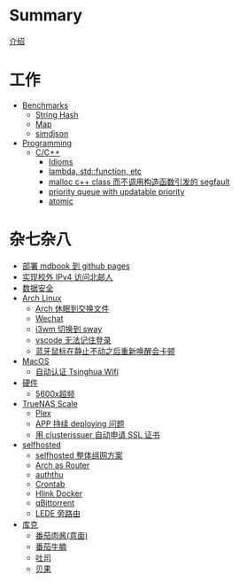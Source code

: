 # Summary

[介绍](README.zh.md)

# 工作
- [Benchmarks](./work/benchmarks.md)
    - [String Hash](./work/benchmarks/strhash.md)
    - [Map](./work/benchmarks/map.md)
    - [simdjson](./work/benchmarks/simdjson.md)
- [Programming]()
    - [C/C++]()
        - [Idioms](./work/programming/c_c++/idioms.md)
        - [lambda, std::function, etc](./work/programming/c_c++/function.md)
        - [malloc c++ class 而不调用构造函数引发的 segfault](./work/programming/c_c++/malloc_cpp_class_cause_segfault.md)
        - [priority queue with updatable priority](./work/programming/c_c++/priority_queue_with_updatable_priority.md)
        - [atomic](./work/programming/c_c++/atomic.md)
        <!-- - [profiling](./work/programming/c_c++/profiling.md) -->
# 杂七杂八
- [部署 mdbook 到 github pages](./misc/deploy-mdbook.md)
- [实现校外 IPv4 访问北邮人](./misc/ipv4-byr.md)
- [数据安全](./misc/data-protection.md)
- [Arch Linux]()
    - [Arch 休眠到交换文件](./misc/arch/arch-hibernate.md)
    - [Wechat](./misc/arch/wechat.md)
    - [i3wm 切换到 sway](./misc/arch/i3wm2sway.md)
    - [vscode 无法记住登录](./misc/arch/vscode-auth.md)
    - [蓝牙鼠标在静止不动之后重新唤醒会卡顿](./misc/arch/bluetooth-mouse-laggy.md)
- [MacOS]()
    - [自动认证 Tsinghua Wifi](./misc/macos/auto-auth-thu.md)
- [硬件]()
    - [5600x超频](./misc/hardware/5600x-oc.md)
- [TrueNAS Scale]()
    - [Plex](./misc/truenas/plex.md)
    - [APP 持续 deploying 问题](./misc/truenas/app-deploying.md)
    - [用 clusterissuer 自动申请 SSL 证书](./misc/truenas/clusterissuer.md)
- [selfhosted]()
    - [selfhosted 整体组网方案](./misc/selfhosted/network-topology.md)
    - [Arch as Router](./misc/router/arch-router.md)
    - [auththu](./misc/qnap/auththu.md)
    - [Crontab](./misc/qnap/crontab.md)    
    - [Hlink Docker](./misc/qnap/hlink.md)
    - [qBittorrent](./misc/qnap/qBittorrent.md)
    - [LEDE 旁路由](./misc/qnap/lede.md)
- [库克]()
    - [番茄肉酱(意面)](./misc/cook/bolognese.md)
    - [番茄牛腩](./misc/cook/番茄牛腩.md)
    - [吐司](./misc/cook/toast.md)
    - [贝果](./misc/cook/bagel.md)